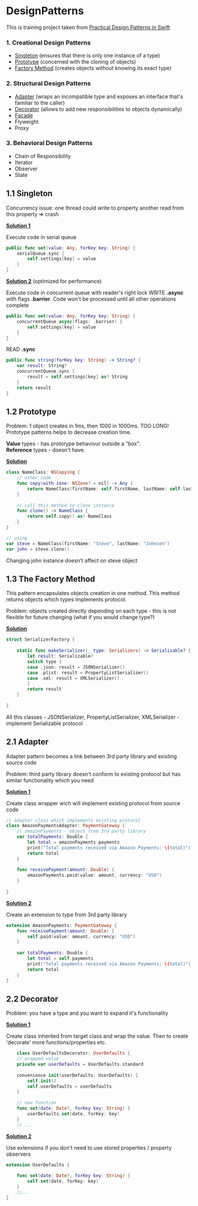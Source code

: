 # DesignPatterns
This is training project taken from [Practical Design Patterns in Swift](https://www.linkedin.com/learning/practical-design-patterns-in-swift)

<h3>1. Creational Design Patterns</h3>

* [Singleton](#singleton) (ensures that there is only one instance of a type)
* [Prototype](#prototype) (concerned with the cloning of objects)
* [Factory Method](#factory) (creates objects without knowing its exact type)

<h3>2. Structural Design Patterns</h3>

* [Adapter](#adapter) (wraps an incompatible type and exposes an interface that's familiar to the caller)
* [Decorator](#decorator) (allows to add new responsibilities to objects dynamically)
* [Facade](#facade)
* Flyweight
* Proxy

<h3>3. Behavioral Design Patterns</h3>

* Chain of Responsibility
* Iterator
* Observer
* State

<h2 id="singleton">1.1 Singleton</h2>

Concurrency issue: one thread could write to property another read from this property => crash

<u>**Solution 1**</u>

Execute code in serial queue

```swift
public func set(value: Any, forKey key: String) {
    serialQueue.sync {
        self.settings[key] = value
    }
}
```

**<u>Solution 2</u>** (optimized for performance)

Execute code in concurrent queue with reader's right lock
WRITE **.async** with flags **.barrier**. Code won't be processed until all other operations complete

```swift
public func set(value: Any, forKey key: String) {
    concurrentQueue.async(flags: .barrier) {
        self.settings[key] = value
    }
}
```

READ **.sync**

```swift
public func string(forKey key: String) -> String? {
    var result: String?
    concurrentQueue.sync {
        result = self.settings[key] as? String
    }
    return result
}
```

<h2 id="prototype">1.2 Prototype</h2>

Problem: 1 object creates in 1ms, then 1000 in 1000ms. TOO LONG! Prototype patterns helps to decrease creation time.

**Value** types - has protorype behaviour outside a "box".<br>
**Reference** types - doesn't have.

<u>**Solution**</u>

```swift
class NameClass: NSCopying {
    // other code
    func copy(with zone: NSZone? = nil) -> Any {
        return NameClass(firstName: self.firstName, lastName: self.lastName)
    }
  
    // call this method to clone instance
    func clone() -> NameClass {
        return self.copy() as! NameClass
    }
}

// using
var steve = NameClass(firstName: "Steve", lastName: "Johnson")
var john = steve.clone()
```

Changing john instance doesn't affect on steve object

<h2 id="factory">1.3 The Factory Method</h2>

This pattern encapsulates objects creation in one method. This method returns objects which types implements protocol.

Problem: objects created directly depending on each type - this is not flexible for future changing (what if you would change type?)

**<u>Solution</u>**

```swift
struct SerializerFactory {
    
    static func makeSerializer(_ type: Serializers) -> Serializable? {
        let result: Serializable?
        switch type {
        case .json: result = JSONSerializer()
        case .plist: result = PropertyListSerializer()
        case .xml: result = XMLSerializer()
        }
        return result
    }
    
}
```

All this classes - JSONSerializer, PropertyListSerializer, XMLSerializer - implement Serializable protocol

<h2 id="adapter">2.1 Adapter</h2>

Adapter pattern becomes a link between 3rd party library and existing source code

Problem: third party library doesn't conform to existing protocol but has similar functionality which you need

**<u>Solution 1</u>**

Create class wrapper wich will implement existing protocol from source code

```swift
// adapter class which implements existing protocol
class AmazonPaymentsAdapter: PaymentGateway {
    // amazonPayments - object from 3rd party library
    var totalPayments: Double {
        let total = amazonPayments.payments
        print("Total payments received via Amazon Payments: \(total)")
        return total
    }
    
    func receivePayment(amount: Double) {
        amazonPayments.paid(value: amount, currency: "USD")
    }
    
}
```

**<u>Solution 2</u>**

Create an extension to type from 3rd party library

```swift
extension AmazonPayments: PaymentGateway {
    func receivePayment(amount: Double) {
        self.paid(value: amount, currency: "USD")
    }
    
    var totalPayments: Double {
        let total = self.payments
        print("Total payments received via Amazon Payments: \(total)")
        return total
    }
}
```

<h2>2.2 Decorator</h2>

Problem: you have a type and you want to expand it's functionality

**<u>Solution 1</u>**

Create class inherited from target class and wrap the value. Then to create 'decorate' more functions/properties etc.

```swift
	class UserDefaultsDecorator: UserDefaults {
    // wrapped value
    private var userDefaults = UserDefaults.standard
    
    convenience init(userDefaults: UserDefaults) {
        self.init()
        self.userDefaults = userDefaults
    }
    
    // new function
    func set(date: Date?, forKey key: String) {
        userDefaults.set(date, forKey: key)
    }
    // ...
```

**<u>Solution 2</u>**

Use extensions if you don't need to use stored properties / property observers

```swift
extension UserDefaults {
    
    func set(date: Date?, forKey key: String) {
        self.set(date, forKey: key)
    }
    //...
}
```

